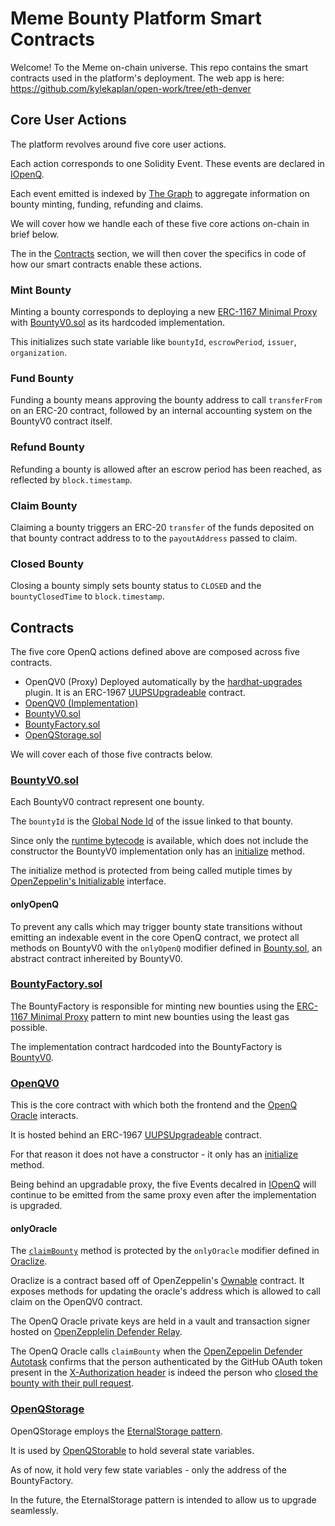 # Meme Bounty Platform Smart Contracts 

Welcome! To the Meme on-chain universe. This repo contains the smart contracts used in the platform's deployment. The web app is here: https://github.com/kylekaplan/open-work/tree/eth-denver

## Core User Actions

The platform revolves around five core user actions.

Each action corresponds to one Solidity Event. These events are declared in [IOpenQ](https://github.com/OpenQDev/OpenQ-Contracts/blob/main/contracts/OpenQ/IOpenQ.sol). 

Each event emitted is indexed by [The Graph](https://thegraph.com/en/) to aggregate information on bounty minting, funding, refunding and claims.

We will cover how we handle each of these five core actions on-chain in brief below.

The in the [Contracts](https://github.com/OpenQDev/OpenQ-Contracts#contracts) section, we will then cover the specifics in code of how our smart contracts enable these actions.

### Mint Bounty

Minting a bounty corresponds to deploying a new [ERC-1167 Minimal Proxy](https://eips.ethereum.org/EIPS/eip-1167) with [BountyV0.sol](https://github.com/OpenQDev/OpenQ-Contracts/blob/main/contracts/Bounty/Implementations/BountyV0.sol) as its hardcoded implementation.

This initializes such state variable like `bountyId`, `escrowPeriod`, `issuer`, `organization`.

### Fund Bounty

Funding a bounty means approving the bounty address to call `transferFrom` on an ERC-20 contract, followed by an internal accounting system on the BountyV0 contract itself.

### Refund Bounty

Refunding a bounty is allowed after an escrow period has been reached, as reflected by `block.timestamp`.

### Claim Bounty

Claiming a bounty triggers an ERC-20 `transfer` of the funds deposited on that bounty contract address to to the `payoutAddress` passed to claim.

### Closed Bounty

Closing a bounty simply sets bounty status to `CLOSED` and the `bountyClosedTime` to `block.timestamp`.

## Contracts

The five core OpenQ actions defined above are composed across five contracts.

- OpenQV0 (Proxy) Deployed automatically by the [hardhat-upgrades](https://www.npmjs.com/package/@openzeppelin/hardhat-upgrades) plugin. It is an ERC-1967 [UUPSUpgradeable](https://docs.openzeppelin.com/contracts/4.x/api/proxy#UUPSUpgradeable) contract.
- [OpenQV0 (Implementation)](https://github.com/OpenQDev/OpenQ-Contracts/blob/main/contracts/OpenQ/Implementations/OpenQV0.sol)
- [BountyV0.sol](https://github.com/OpenQDev/OpenQ-Contracts/blob/main/contracts/Bounty/Implementations/BountyV0.sol)
- [BountyFactory.sol](https://github.com/OpenQDev/OpenQ-Contracts/blob/main/contracts/BountyFactory/BountyFactory.sol)
- [OpenQStorage.sol](https://github.com/OpenQDev/OpenQ-Contracts/blob/main/contracts/Storage/OpenQStorage.sol)

We will cover each of those five contracts below.

### [BountyV0.sol](https://github.com/OpenQDev/OpenQ-Contracts/blob/main/contracts/Bounty/Implementations/BountyV0.sol)

Each BountyV0 contract represent one bounty. 

The `bountyId` is the [Global Node Id](https://docs.github.com/en/graphql/guides/using-global-node-ids) of the issue linked to that bounty.

Since only the [runtime bytecode](https://medium.com/authereum/bytecode-and-init-code-and-runtime-code-oh-my-7bcd89065904) is available, which does not include the constructor the BountyV0 implementation only has an [initialize](https://github.com/OpenQDev/OpenQ-Contracts/blob/main/contracts/Bounty/Bounty.sol#L50) method.

The initialize method is protected from being called mutiple times by [OpenZeppelin's Initializable](https://github.com/OpenZeppelin/openzeppelin-upgrades/blob/master/packages/core/contracts/Initializable.sol) interface.

#### onlyOpenQ

To prevent any calls which may trigger bounty state transitions without emitting an indexable event in the core OpenQ contract, we protect all methods on BountyV0 with the `onlyOpenQ` modifier defined in [Bounty.sol](https://github.com/OpenQDev/OpenQ-Contracts/blob/main/contracts/Bounty/Bounty.sol#L68), an abstract contract inhereited by BountyV0.

### [BountyFactory.sol](https://github.com/OpenQDev/OpenQ-Contracts/blob/main/contracts/BountyFactory/BountyFactory.sol)

The BountyFactory is responsible for minting new bounties using the [ERC-1167 Minimal Proxy](https://eips.ethereum.org/EIPS/eip-1167) pattern to mint new bounties using the least gas possible.

The implementation contract hardcoded into the BountyFactory is [BountyV0](https://github.com/OpenQDev/OpenQ-Contracts/blob/main/contracts/Bounty/Implementations/BountyV0.sol).

### [OpenQV0](https://github.com/OpenQDev/OpenQ-Contracts/blob/main/contracts/OpenQ/Implementations/OpenQV0.sol)

This is the core contract with which both the frontend and the [OpenQ Oracle](https://github.com/OpenQDev/OpenQ-OZ-Claim-Autotask) interacts.

It is hosted behind an ERC-1967 [UUPSUpgradeable](https://docs.openzeppelin.com/contracts/4.x/api/proxy#UUPSUpgradeable) contract.

For that reason it does not have a constructor - it only has an [initialize](https://github.com/OpenQDev/OpenQ-Contracts/blob/main/contracts/OpenQ/Implementations/OpenQV0.sol#L28) method.

Being behind an upgradable proxy, the five Events decalred in [IOpenQ](https://github.com/OpenQDev/OpenQ-Contracts/blob/main/contracts/OpenQ/IOpenQ.sol) will continue to be emitted from the same proxy even after the implementation is upgraded.

#### onlyOracle

The [`claimBounty`](https://github.com/OpenQDev/OpenQ-Contracts/blob/main/contracts/OpenQ/Implementations/OpenQV0.sol#L91) method is protected by the `onlyOracle` modifier defined in [Oraclize](https://github.com/OpenQDev/OpenQ-Contracts/blob/main/contracts/Oracle/Oraclize.sol).

Oraclize is a contract based off of OpenZeppelin's [Ownable](https://github.com/OpenZeppelin/openzeppelin-contracts/blob/master/contracts/access/Ownable.sol) contract. It exposes methods for updating the oracle's address which is allowed to call claim on the OpenQV0 contract.

The OpenQ Oracle private keys are held in a vault and transaction signer hosted on [OpenZepplelin Defender Relay](https://docs.openzeppelin.com/defender/relay). 

The OpenQ Oracle calls `claimBounty` when the [OpenZeppelin Defender Autotask](https://docs.openzeppelin.com/defender/autotasks) confirms that the person authenticated by the GitHub OAuth token present in the [X-Authorization header](https://github.com/OpenQDev/OpenQ-OZ-Claim-Autotask/blob/main/main.js#L11) is indeed the person who [closed the bounty with their pull request](https://docs.github.com/en/issues/tracking-your-work-with-issues/linking-a-pull-request-to-an-issue).

### [OpenQStorage](https://github.com/OpenQDev/OpenQ-Contracts/blob/main/contracts/Storage/OpenQStorage.sol)

OpenQStorage employs the [EternalStorage pattern](https://fravoll.github.io/solidity-patterns/eternal_storage.html).

It is used by [OpenQStorable](https://github.com/OpenQDev/OpenQ-Contracts/blob/main/contracts/OpenQ/OpenQStorable.sol) to hold several state variables.

As of now, it hold very few state variables - only the address of the BountyFactory.

In the future, the EternalStorage pattern is intended to allow us to upgrade seamlessly.